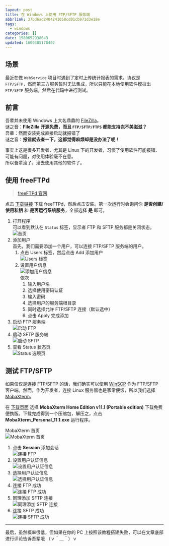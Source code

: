 ```yaml
---
layout: post
title: 在 Windows 上使用 FTP/SFTP 服务端
abbrlink: 37bd6ad2404241058cd01cb971d3e18e
tags:
  - windows
categories: []
date: 1580652938043
updated: 1609305178402
---
```


## 场景

最近在做 `WebService` 项目时遇到了定时上传统计报表的需求。协议是 `FTP/SFTP`，然而第三方服务暂时无法集成，所以只能在本地使用软件模拟出 `FTP/SFTP` 服务端，然后在代码中进行测试。

## 前言

吾辈并未使用 Windows 上大名鼎鼎的 [FileZilla](https://filezilla-project.org/)。\
谜之音：**FileZilla 开源免费，而且 `FTP/SFTP/FTPS` 都能支持岂不美滋滋？**\
吾辈：然而安装完成直接启动就报错了\
谜之音：**报错就去查一下，这都觉得麻烦却是没办法了呢！**

事实上这是很多开发者，尤其是 Linux 下的开发者，习惯了使用软件可能报错、可能有问题，对使用体验毫不在意。\
所以吾辈滚了，滚去使用其他的软件了。

## 使用 freeFTPd

> [freeFTPd 官网](http://www.freesshd.com/)

点击 [下载链接](http://www.freesshd.com/freeFTPd.exe) 下载 freeFTPd，然后点击安装。第一次运行时会询问你 **是否创建/使用私钥** 和 **是否运行系统服务**，全部选择 **是** 即可。

1. 打开程序\
   可以看到默认在 `Status` 标签，显示者 FTP 和 SFTP 服务都是关闭状态。
   ![首页](https://cdn.jsdelivr.net/gh/rxliuli/img-bed/20190217213152.png)
2. 添加用户\
   首先，我们需要添加一个用户，可以连接 FTP/SFTP 服务端的用户。
   1. 点击 Users 标签，然后点击 Add 添加用户\
      ![Users 标签](https://cdn.jsdelivr.net/gh/rxliuli/img-bed/20190217213700.png)
   2. 设置用户信息\
      ![添加用户信息](https://cdn.jsdelivr.net/gh/rxliuli/img-bed/20190217214421.png)\
      依次
      1. 输入用户名
      2. 选择使用密码认证
      3. 输入密码
      4. 选择用户的服务端根目录
      5. 同时选择允许 FTP/SFTP 连接（默认选中）
      6. 点击 Apply 完成添加
3. 启动 FTP 服务端\
   ![启动 FTP](https://cdn.jsdelivr.net/gh/rxliuli/img-bed/20190217214719.png)
4. 启动 SFTP 服务端\
   ![启动 SFTP](https://cdn.jsdelivr.net/gh/rxliuli/img-bed/20190217214843.png)
5. 查看 Status 状态页\
   ![Status 选项页](https://cdn.jsdelivr.net/gh/rxliuli/img-bed/20190217214951.png)

## 测试 FTP/SFTP

如果仅仅是连接 FTP/SFTP 的话，我们确实可以使用 [WinSCP](https://winscp.net/) 作为 FTP/SFTP 客户端。然而，作为开发者，连接 Linux 服务器也是家常便饭，所以我们选择 [MobaXterm](https://mobaxterm.mobatek.net/)。

在 [下载页面](https://mobaxterm.mobatek.net/download-home-edition.html) 选择 **MobaXterm Home Edition v11.1 (Portable edition)** 下载免费便携版。下载完成得到一个压缩包，解压之，点击 **MobaXterm\_Personal\_11.1.exe** 运行程序。

MobaXterm 首页\
![MobaXterm 首页](https://cdn.jsdelivr.net/gh/rxliuli/img-bed/20190217220138.png)

1. 点击 **Session** 添加会话\
   ![连接 FTP](https://cdn.jsdelivr.net/gh/rxliuli/img-bed/20190217220648.png)
2. 设置用户认证信息\
   ![设置用户认证信息](https://cdn.jsdelivr.net/gh/rxliuli/img-bed/20190217220940.png)
3. 选择用户认证信息\
   ![选择用户认证信息](https://cdn.jsdelivr.net/gh/rxliuli/img-bed/20190217221138.png)
4. 连接 FTP 成功\
   ![连接 FTP 成功](https://cdn.jsdelivr.net/gh/rxliuli/img-bed/20190217221321.png)
5. 同理添加 SFTP 连接\
   ![同理添加 SFTP 连接](https://cdn.jsdelivr.net/gh/rxliuli/img-bed/20190217221633.png)
6. 连接 SFTP 成功\
   ![连接 SFTP 成功](https://cdn.jsdelivr.net/gh/rxliuli/img-bed/20190217221801.png)

***

最后，虽然概率很低，但如果在你的 PC 上按照该教程搭建失败，可以在文章底部进行评论告诉吾辈哦 （ｖ＾＿＾）ｖ
